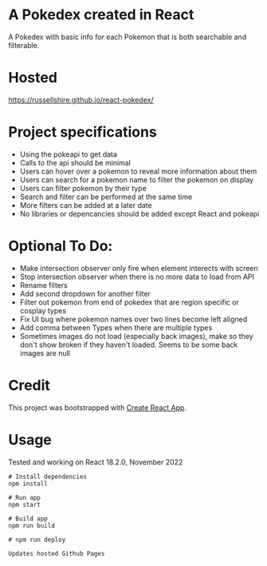 # A Pokedex created in React

A Pokedex with basic info for each Pokemon that is both searchable and filterable.

# Hosted

https://russellshire.github.io/react-pokedex/

# Project specifications

- Using the pokeapi to get data
- Calls to the api should be minimal
- Users can hover over a pokemon to reveal more information about them
- Users can search for a pokemon name to filter the pokemon on display
- Users can filter pokemon by their type
- Search and filter can be performed at the same time
- More filters can be added at a later date
- No libraries or depencancies should be added except React and pokeapi

# Optional To Do:

- Make intersection observer only fire when element interects with screen
- Stop intersection observer when there is no more data to load from API
- Rename filters
- Add second dropdown for another filter
- Filter out pokemon from end of pokedex that are region specific or cosplay types
- Fix UI bug where pokemon names over two lines become left aligned
- Add comma between Types when there are multiple types
- Sometimes images do not load (especially back images), make so they don't show broken if they haven't loaded. Seems to be some back images are null

# Credit

This project was bootstrapped with [Create React App](https://github.com/facebook/create-react-app).

# Usage

Tested and working on React 18.2.0, November 2022

```
# Install dependencies
npm install
```

```
# Run app
npm start
```

```
# Build app
npm run build
```

```
# npm run deploy

Updates hosted Github Pages
```

